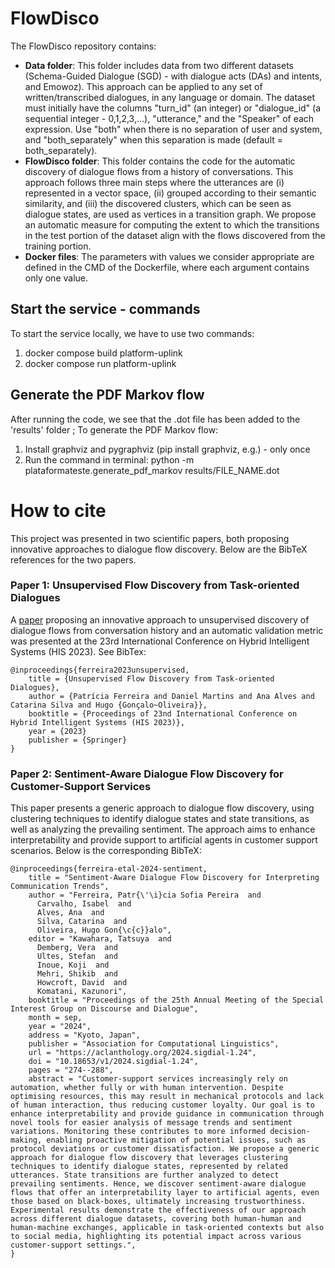 # FlowDisco 
The FlowDisco repository contains:
- **Data folder**: This folder includes data from two different datasets (Schema-Guided Dialogue (SGD) - with dialogue acts (DAs) and intents, and Emowoz). This approach can be applied to any set of written/transcribed dialogues, in any language or domain. The dataset must initially have the columns "turn_id" (an integer) or "dialogue_id" (a sequential integer - 0,1,2,3,...), "utterance," and the "Speaker" of each expression. Use "both" when there is no separation of user and system, and "both_separately" when this separation is made (default = both_separately).
- **FlowDisco folder**: This folder contains the code for the automatic discovery of dialogue flows from a history of conversations. This approach follows three main steps where the utterances are (i) represented in a vector space, (ii) grouped according to their semantic similarity, and (iii) the discovered clusters, which can be seen as dialogue states, are used as vertices in a transition graph. We propose an automatic measure for computing the extent to which the transitions in the test portion of the dataset align with the flows discovered from the training portion.
- **Docker files**: The parameters with values we consider appropriate are defined in the CMD of the Dockerfile, where each argument contains only one value.

## Start the service - commands
To start the service locally, we have to use two commands:

1. docker compose build platform-uplink
2. docker compose run platform-uplink

## Generate the PDF Markov flow
After running the code, we see that the .dot file has been added to the 'results' folder ;
To generate the PDF Markov flow:

1. Install graphviz and pygraphviz (pip install graphviz, e.g.) - only once
2. Run the command in terminal: python -m plataformateste.generate_pdf_markov results/FILE_NAME.dot

# How to cite
This project was presented in two scientific papers, both proposing innovative approaches to dialogue flow discovery. Below are the BibTeX references for the two papers.

### Paper 1: **Unsupervised Flow Discovery from Task-oriented Dialogues**
A [paper](https://arxiv.org/abs/2405.01403) proposing an innovative approach to unsupervised discovery of dialogue flows from conversation history and an automatic validation metric was presented at the 23rd International Conference on Hybrid Intelligent Systems (HIS 2023). See BibTex:

```
@inproceedings{ferreira2023unsupervised,
    title = {Unsupervised Flow Discovery from Task-oriented Dialogues},
    author = {Patrícia Ferreira and Daniel Martins and Ana Alves and Catarina Silva and Hugo {Gonçalo~Oliveira}},
    booktitle = {Proceedings of 23nd International Conference on Hybrid Intelligent Systems (HIS 2023)},
    year = {2023}
    publisher = {Springer}
}
```
### Paper 2: **Sentiment-Aware Dialogue Flow Discovery for Customer-Support Services**

This paper presents a generic approach to dialogue flow discovery, using clustering techniques to identify dialogue states and state transitions, as well as analyzing the prevailing sentiment. The approach aims to enhance interpretability and provide support to artificial agents in customer support scenarios. Below is the corresponding BibTeX:

```
@inproceedings{ferreira-etal-2024-sentiment,
    title = "Sentiment-Aware Dialogue Flow Discovery for Interpreting Communication Trends",
    author = "Ferreira, Patr{\'\i}cia Sofia Pereira  and
      Carvalho, Isabel  and
      Alves, Ana  and
      Silva, Catarina  and
      Oliveira, Hugo Gon{\c{c}}alo",
    editor = "Kawahara, Tatsuya  and
      Demberg, Vera  and
      Ultes, Stefan  and
      Inoue, Koji  and
      Mehri, Shikib  and
      Howcroft, David  and
      Komatani, Kazunori",
    booktitle = "Proceedings of the 25th Annual Meeting of the Special Interest Group on Discourse and Dialogue",
    month = sep,
    year = "2024",
    address = "Kyoto, Japan",
    publisher = "Association for Computational Linguistics",
    url = "https://aclanthology.org/2024.sigdial-1.24",
    doi = "10.18653/v1/2024.sigdial-1.24",
    pages = "274--288",
    abstract = "Customer-support services increasingly rely on automation, whether fully or with human intervention. Despite optimising resources, this may result in mechanical protocols and lack of human interaction, thus reducing customer loyalty. Our goal is to enhance interpretability and provide guidance in communication through novel tools for easier analysis of message trends and sentiment variations. Monitoring these contributes to more informed decision-making, enabling proactive mitigation of potential issues, such as protocol deviations or customer dissatisfaction. We propose a generic approach for dialogue flow discovery that leverages clustering techniques to identify dialogue states, represented by related utterances. State transitions are further analyzed to detect prevailing sentiments. Hence, we discover sentiment-aware dialogue flows that offer an interpretability layer to artificial agents, even those based on black-boxes, ultimately increasing trustworthiness. Experimental results demonstrate the effectiveness of our approach across different dialogue datasets, covering both human-human and human-machine exchanges, applicable in task-oriented contexts but also to social media, highlighting its potential impact across various customer-support settings.",
}
```
